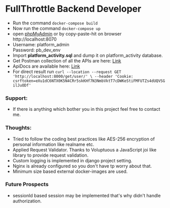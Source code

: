 # FullThrottle Backend Developer

- Run the command `docker-compose build`
- Now run the command `docker-compose up`
- open [phpMyAdmin](http://localhost:8070) or by copy-paste-hit on browser http://localhost:8070
- Username: platform_admin  
Password: pb_dev_env
- Import **platform_activity.sql** and dump it on platform_activity database.
- Get Postman collection of all the APIs are here: [Link](https://www.getpostman.com/collections/75a724de4b2c8a80eacd)
- ApiDocs are available here: [Link](https://documenter.getpostman.com/view/7692209/T1LQhSAU)
- For direct result run `curl --location --request GET 'http://localhost:8000/get/user/' \
--header 'Cookie: csrftoken=eXu1dC6NTX0K5N4CRr5skKHf7N3NmbVktT7cDWKeStiFMFUTZs4dUQVSGilJuODf'`

### Support:
- If there is anything which bother you in this project feel free to contact me.

### Thoughts:
- Tried to follow the coding best practices like AES-256 encryption of personal information like realname etc.
- Applied Request Validator. Thanks to Voluptuous a JavaScript joi like library to provide request validation.
- Custom logging is implemented in django project setting.
- Nginx is already configured so you don't have tp worry about that.
- Minimum size based external docker-images are used.

### Future Prospects
  - sessionId based session may be implemented that's why didn't handle authorization.
